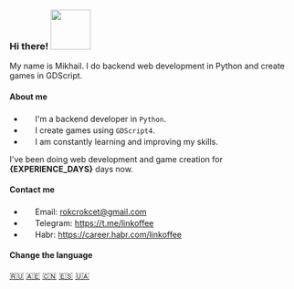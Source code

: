 ### Hi there! <img src="https://i.imgur.com/ht1cLtJ.gif" width="70"/>

My name is Mikhail. I do backend web development in Python and create games in GDScript.

#### About me

- <img src="https://i.imgur.com/biAglR4.png" width="17" /> I'm a backend developer in `Python`.
- <img src="https://i.imgur.com/r8qzwhR.png" width="17" /> I create games using `GDScript4`.
- <img src="https://i.imgur.com/Z9qEr2r.png" width="17" /> I am constantly learning and improving my skills.

I've been doing web development and game creation for **{EXPERIENCE_DAYS}** days now.

#### Contact me

- <img src="https://i.imgur.com/yiInjvC.png" width="17" /> Email: rokcrokcet@gmail.com
- <img src="https://i.imgur.com/5xmWiID.png" width="17" /> Telegram: https://t.me/linkoffee
- <img src="https://i.imgur.com/mCB76Y7.png" width="17" /> Habr: https://career.habr.com/linkoffee

#### Change the language
[🇷🇺](README.md) [🇦🇪](README_AR.md) [🇨🇳](README_CN.md) [🇪🇸](README_ES.md) [🇺🇦](README_UA.md)